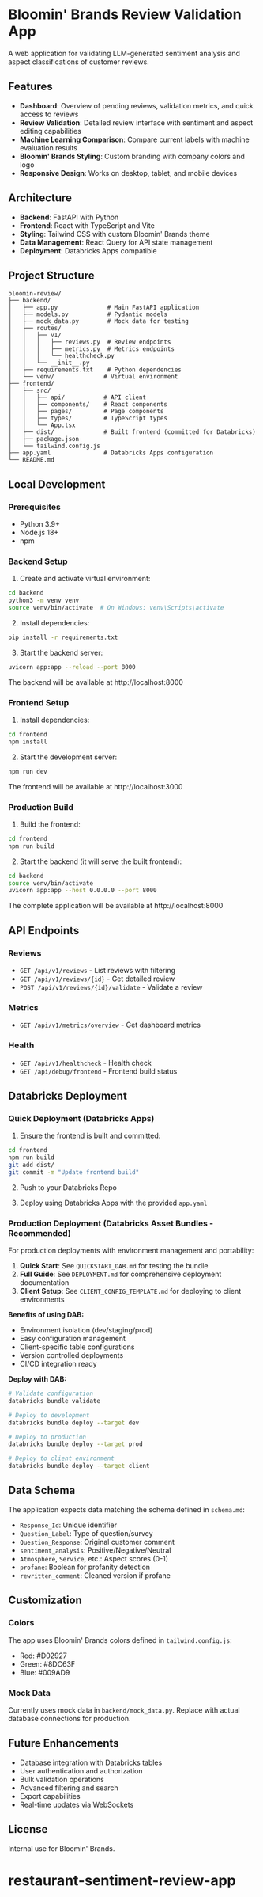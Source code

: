 # Bloomin' Brands Review Validation App

A web application for validating LLM-generated sentiment analysis and aspect classifications of customer reviews.

## Features

- **Dashboard**: Overview of pending reviews, validation metrics, and quick access to reviews
- **Review Validation**: Detailed review interface with sentiment and aspect editing capabilities
- **Machine Learning Comparison**: Compare current labels with machine evaluation results
- **Bloomin' Brands Styling**: Custom branding with company colors and logo
- **Responsive Design**: Works on desktop, tablet, and mobile devices

## Architecture

- **Backend**: FastAPI with Python
- **Frontend**: React with TypeScript and Vite
- **Styling**: Tailwind CSS with custom Bloomin' Brands theme
- **Data Management**: React Query for API state management
- **Deployment**: Databricks Apps compatible

## Project Structure

```
bloomin-review/
├── backend/
│   ├── app.py              # Main FastAPI application
│   ├── models.py           # Pydantic models
│   ├── mock_data.py        # Mock data for testing
│   ├── routes/
│   │   ├── v1/
│   │   │   ├── reviews.py  # Review endpoints
│   │   │   ├── metrics.py  # Metrics endpoints
│   │   │   └── healthcheck.py
│   │   └── __init__.py
│   ├── requirements.txt    # Python dependencies
│   └── venv/              # Virtual environment
├── frontend/
│   ├── src/
│   │   ├── api/           # API client
│   │   ├── components/    # React components
│   │   ├── pages/         # Page components
│   │   ├── types/         # TypeScript types
│   │   └── App.tsx
│   ├── dist/              # Built frontend (committed for Databricks)
│   ├── package.json
│   └── tailwind.config.js
├── app.yaml               # Databricks Apps configuration
└── README.md
```

## Local Development

### Prerequisites

- Python 3.9+
- Node.js 18+
- npm

### Backend Setup

1. Create and activate virtual environment:
```bash
cd backend
python3 -m venv venv
source venv/bin/activate  # On Windows: venv\Scripts\activate
```

2. Install dependencies:
```bash
pip install -r requirements.txt
```

3. Start the backend server:
```bash
uvicorn app:app --reload --port 8000
```

The backend will be available at http://localhost:8000

### Frontend Setup

1. Install dependencies:
```bash
cd frontend
npm install
```

2. Start the development server:
```bash
npm run dev
```

The frontend will be available at http://localhost:3000

### Production Build

1. Build the frontend:
```bash
cd frontend
npm run build
```

2. Start the backend (it will serve the built frontend):
```bash
cd backend
source venv/bin/activate
uvicorn app:app --host 0.0.0.0 --port 8000
```

The complete application will be available at http://localhost:8000

## API Endpoints

### Reviews
- `GET /api/v1/reviews` - List reviews with filtering
- `GET /api/v1/reviews/{id}` - Get detailed review
- `POST /api/v1/reviews/{id}/validate` - Validate a review

### Metrics
- `GET /api/v1/metrics/overview` - Get dashboard metrics

### Health
- `GET /api/v1/healthcheck` - Health check
- `GET /api/debug/frontend` - Frontend build status

## Databricks Deployment

### Quick Deployment (Databricks Apps)

1. Ensure the frontend is built and committed:
```bash
cd frontend
npm run build
git add dist/
git commit -m "Update frontend build"
```

2. Push to your Databricks Repo

3. Deploy using Databricks Apps with the provided `app.yaml`

### Production Deployment (Databricks Asset Bundles - Recommended)

For production deployments with environment management and portability:

1. **Quick Start**: See `QUICKSTART_DAB.md` for testing the bundle
2. **Full Guide**: See `DEPLOYMENT.md` for comprehensive deployment documentation
3. **Client Setup**: See `CLIENT_CONFIG_TEMPLATE.md` for deploying to client environments

**Benefits of using DAB:**
- Environment isolation (dev/staging/prod)
- Easy configuration management
- Client-specific table configurations
- Version controlled deployments
- CI/CD integration ready

**Deploy with DAB:**
```bash
# Validate configuration
databricks bundle validate

# Deploy to development
databricks bundle deploy --target dev

# Deploy to production
databricks bundle deploy --target prod

# Deploy to client environment
databricks bundle deploy --target client
```

## Data Schema

The application expects data matching the schema defined in `schema.md`:

- `Response_Id`: Unique identifier
- `Question_Label`: Type of question/survey
- `Question_Response`: Original customer comment
- `sentiment_analysis`: Positive/Negative/Neutral
- `Atmosphere`, `Service`, etc.: Aspect scores (0-1)
- `profane`: Boolean for profanity detection
- `rewritten_comment`: Cleaned version if profane

## Customization

### Colors
The app uses Bloomin' Brands colors defined in `tailwind.config.js`:
- Red: #D02927
- Green: #8DC63F  
- Blue: #009AD9

### Mock Data
Currently uses mock data in `backend/mock_data.py`. Replace with actual database connections for production.

## Future Enhancements

- Database integration with Databricks tables
- User authentication and authorization
- Bulk validation operations
- Advanced filtering and search
- Export capabilities
- Real-time updates via WebSockets

## License

Internal use for Bloomin' Brands.
# restaurant-sentiment-review-app
